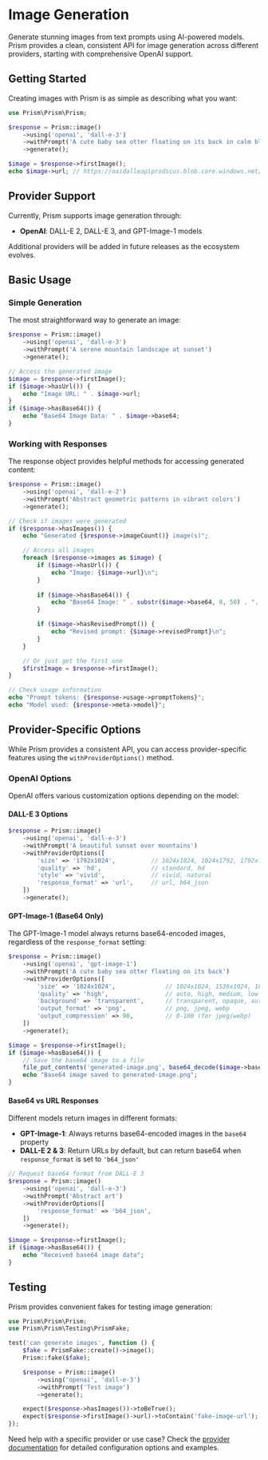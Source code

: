 # Image Generation

Generate stunning images from text prompts using AI-powered models. Prism provides a clean, consistent API for image generation across different providers, starting with comprehensive OpenAI support.

## Getting Started

Creating images with Prism is as simple as describing what you want:

```php
use Prism\Prism\Prism;

$response = Prism::image()
    ->using('openai', 'dall-e-3')
    ->withPrompt('A cute baby sea otter floating on its back in calm blue water')
    ->generate();

$image = $response->firstImage();
echo $image->url; // https://oaidalleapiprodscus.blob.core.windows.net/...
```

## Provider Support

Currently, Prism supports image generation through:

- **OpenAI**: DALL-E 2, DALL-E 3, and GPT-Image-1 models

Additional providers will be added in future releases as the ecosystem evolves.

## Basic Usage

### Simple Generation

The most straightforward way to generate an image:

```php
$response = Prism::image()
    ->using('openai', 'dall-e-3')
    ->withPrompt('A serene mountain landscape at sunset')
    ->generate();

// Access the generated image
$image = $response->firstImage();
if ($image->hasUrl()) {
    echo "Image URL: " . $image->url;
}
if ($image->hasBase64()) {
    echo "Base64 Image Data: " . $image->base64;
}
```

### Working with Responses

The response object provides helpful methods for accessing generated content:

```php
$response = Prism::image()
    ->using('openai', 'dall-e-2')
    ->withPrompt('Abstract geometric patterns in vibrant colors')
    ->generate();

// Check if images were generated
if ($response->hasImages()) {
    echo "Generated {$response->imageCount()} image(s)";

    // Access all images
    foreach ($response->images as $image) {
        if ($image->hasUrl()) {
            echo "Image: {$image->url}\n";
        }
        
        if ($image->hasBase64()) {
            echo "Base64 Image: " . substr($image->base64, 0, 50) . "...\n";
        }

        if ($image->hasRevisedPrompt()) {
            echo "Revised prompt: {$image->revisedPrompt}\n";
        }
    }

    // Or just get the first one
    $firstImage = $response->firstImage();
}

// Check usage information
echo "Prompt tokens: {$response->usage->promptTokens}";
echo "Model used: {$response->meta->model}";
```

## Provider-Specific Options

While Prism provides a consistent API, you can access provider-specific features using the `withProviderOptions()` method.

### OpenAI Options

OpenAI offers various customization options depending on the model:

#### DALL-E 3 Options

```php
$response = Prism::image()
    ->using('openai', 'dall-e-3')
    ->withPrompt('A beautiful sunset over mountains')
    ->withProviderOptions([
        'size' => '1792x1024',          // 1024x1024, 1024x1792, 1792x1024
        'quality' => 'hd',              // standard, hd
        'style' => 'vivid',             // vivid, natural
        'response_format' => 'url',     // url, b64_json
    ])
    ->generate();
```

#### GPT-Image-1 (Base64 Only)

The GPT-Image-1 model always returns base64-encoded images, regardless of the `response_format` setting:

```php
$response = Prism::image()
    ->using('openai', 'gpt-image-1')
    ->withPrompt('A cute baby sea otter floating on its back')
    ->withProviderOptions([
        'size' => '1024x1024',              // 1024x1024, 1536x1024, 1024x1536, auto
        'quality' => 'high',                // auto, high, medium, low
        'background' => 'transparent',      // transparent, opaque, auto
        'output_format' => 'png',           // png, jpeg, webp
        'output_compression' => 90,         // 0-100 (for jpeg/webp)
    ])
    ->generate();

$image = $response->firstImage();
if ($image->hasBase64()) {
    // Save the base64 image to a file
    file_put_contents('generated-image.png', base64_decode($image->base64));
    echo "Base64 image saved to generated-image.png";
}
```

#### Base64 vs URL Responses

Different models return images in different formats:

- **GPT-Image-1**: Always returns base64-encoded images in the `base64` property
- **DALL-E 2 & 3**: Return URLs by default, but can return base64 when `response_format` is set to `'b64_json'`

```php
// Request base64 format from DALL-E 3
$response = Prism::image()
    ->using('openai', 'dall-e-3')
    ->withPrompt('Abstract art')
    ->withProviderOptions([
        'response_format' => 'b64_json',
    ])
    ->generate();

$image = $response->firstImage();
if ($image->hasBase64()) {
    echo "Received base64 image data";
}
```

## Testing

Prism provides convenient fakes for testing image generation:

```php
use Prism\Prism\Prism;
use Prism\Prism\Testing\PrismFake;

test('can generate images', function () {
    $fake = PrismFake::create()->image();
    Prism::fake($fake);

    $response = Prism::image()
        ->using('openai', 'dall-e-3')
        ->withPrompt('Test image')
        ->generate();

    expect($response->hasImages())->toBeTrue();
    expect($response->firstImage()->url)->toContain('fake-image-url');
});
```

Need help with a specific provider or use case? Check the [provider documentation](/providers/openai) for detailed configuration options and examples.
